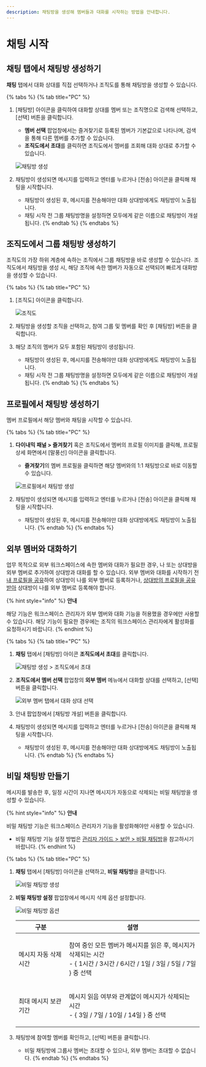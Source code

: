 ```yaml
---
description: 채팅방을 생성해 멤버들과 대화를 시작하는 방법을 안내합니다.
---
```


# 채팅 시작

## 채팅 탭에서 채팅방 생성하기

**채팅** 탭에서 대화 상대를 직접 선택하거나 조직도를 통해 채팅방을 생성할 수 있습니다.

{% tabs %}
{% tab title="PC" %}
1.  \[채팅방] 아이콘을 클릭하여 대화할 상대를 멤버 또는 조직명으로 검색해 선택하고, \[선택] 버튼을 클릭합니다.

    * **멤버 선택** 팝업창에서는 즐겨찾기로 등록된 멤버가 기본값으로 나타나며, 검색을 통해 다른 멤버를 추가할 수 있습니다.
    * **조직도에서 초대**를 클릭하면 조직도에서 멤버를 조회해 대화 상대로 추가할 수 있습니다.

    ![채팅방 생성](https://t1.kakaocdn.net/service\_kep\_docpublish/Figma/\[%EC%82%AC%EC%9A%A9%EC%9E%90%20%EA%B0%80%EC%9D%B4%EB%93%9C]%20Kakao%20Work/PC\_%EC%B1%84%ED%8C%85%EB%B0%A9%20%EC%83%9D%EC%84%B1.png)
2. 채팅방이 생성되면 메시지를 입력하고 엔터를 누르거나 \[전송] 아이콘을 클릭해 채팅을 시작합니다.
   * 채팅방이 생성된 후, 메시지를 전송해야만 대화 상대방에게도 채팅방이 노출됩니다.
   * 채팅 시작 전 그룹 채팅방명을 설정하면 모두에게 같은 이름으로 채팅방이 개설됩니다.
{% endtab %}
{% endtabs %}

## 조직도에서 그룹 채팅방 생성하기

조직도의 가장 하위 계층에 속하는 조직에서 그룹 채팅방을 바로 생성할 수 있습니다. 조직도에서 채팅방을 생성 시, 해당 조직에 속한 멤버가 자동으로 선택되어 빠르게 대화방을 생성할 수 있습니다.

{% tabs %}
{% tab title="PC" %}
1.  \[조직도] 아이콘을 클릭합니다.

    ![조직도](https://t1.kakaocdn.net/service\_kep\_docpublish/Figma/\[%EC%82%AC%EC%9A%A9%EC%9E%90%20%EA%B0%80%EC%9D%B4%EB%93%9C]%20Kakao%20Work/PC\_%EC%A1%B0%EC%A7%81%EB%8F%84.png)
2. 채팅방을 생성할 조직을 선택하고, 참여 그룹 및 멤버를 확인 후 \[채팅방] 버튼을 클릭합니다.
3. 해당 조직의 멤버가 모두 포함된 채팅방이 생성됩니다.
   * 채팅방이 생성된 후, 메시지를 전송해야만 대화 상대방에게도 채팅방이 노출됩니다.
   * 채팅 시작 전 그룹 채팅방명을 설정하면 모두에게 같은 이름으로 채팅방이 개설됩니다.
{% endtab %}
{% endtabs %}

## 프로필에서 채팅방 생성하기

멤버 프로필에서 해당 멤버와 채팅을 시작할 수 있습니다.

{% tabs %}
{% tab title="PC" %}
1.  **다이내믹 패널 > 즐겨찾기** 혹은 조직도에서 멤버의 프로필 이미지를 클릭해, 프로필 상세 화면에서 \[말풍선] 아이콘을 클릭합니다.

    * **즐겨찾기**의 멤버 프로필을 클릭하면 해당 멤버와의 1:1 채팅방으로 바로 이동할 수 있습니다.

    ![프로필에서 채팅방 생성](https://t1.kakaocdn.net/service\_kep\_docpublish/Figma/\[%EC%82%AC%EC%9A%A9%EC%9E%90%20%EA%B0%80%EC%9D%B4%EB%93%9C]%20Kakao%20Work/PC\_%ED%94%84%EB%A1%9C%ED%95%84%EC%97%90%EC%84%9C%20%EC%B1%84%ED%8C%85%EB%B0%A9%20%EC%83%9D%EC%84%B1.png)
2. 채팅방이 생성되면 메시지를 입력하고 엔터를 누르거나 \[전송] 아이콘을 클릭해 채팅을 시작합니다.
   * 채팅방이 생성된 후, 메시지를 전송해야만 대화 상대방에게도 채팅방이 노출됩니다.
{% endtab %}
{% endtabs %}

## 외부 멤버와 대화하기

업무 목적으로 외부 워크스페이스에 속한 멤버와 대화가 필요한 경우, 나 또는 상대방을 외부 멤버로 추가하여 상대방과 대화를 할 수 있습니다. 외부 멤버와 대화를 시작하기 전 [내 프로필을 공유](../profile.md#undefined-5)하여 상대방이 나를 외부 멤버로 등록하거나, [상대방의 프로필을 공유받아](../profile.md#undefined-6) 상대방이 나를 외부 멤버로 등록해야 합니다.

{% hint style="info" %}
**안내**

해당 기능은 워크스페이스 관리자가 외부 멤버와 대화 기능을 허용했을 경우에만 사용할 수 있습니다. 해당 기능이 필요한 경우에는 조직의 워크스페이스 관리자에게 활성화를 요청하시기 바랍니다.
{% endhint %}

{% tabs %}
{% tab title="PC" %}
1.  **채팅** 탭에서 \[채팅방] 아이콘 **조직도에서 초대**를 클릭합니다.

    ![채팅방 생성 > 조직도에서 초대](https://t1.kakaocdn.net/service\_kep\_docpublish/Figma/\[%EC%82%AC%EC%9A%A9%EC%9E%90%20%EA%B0%80%EC%9D%B4%EB%93%9C]%20Kakao%20Work/PC\_%EC%B1%84%ED%8C%85%EB%B0%A9%20%EC%83%9D%EC%84%B1%3E%EC%A1%B0%EC%A7%81%EB%8F%84%EC%97%90%EC%84%9C%20%EC%B4%88%EB%8C%80.png)
2.  **조직도에서 멤버 선택** 팝업창의 **외부 멤버** 메뉴에서 대화할 상대를 선택하고, \[선택] 버튼을 클릭합니다.

    ![외부 멤버 탭에서 대화 상대 선택](https://t1.kakaocdn.net/service\_kep\_docpublish/Figma/\[%EC%82%AC%EC%9A%A9%EC%9E%90%20%EA%B0%80%EC%9D%B4%EB%93%9C]%20Kakao%20Work/PC\_%EC%99%B8%EB%B6%80%20%EB%A9%A4%EB%B2%84%20%ED%83%AD%EC%97%90%EC%84%9C%20%EB%8C%80%ED%99%94%20%EC%83%81%EB%8C%80%20%EC%84%A0%ED%83%9D.png)
3. 안내 팝업창에서 \[채팅방 개설] 버튼을 클릭합니다.
4. 채팅방이 생성되면 메시지를 입력하고 엔터를 누르거나 \[전송] 아이콘을 클릭해 채팅을 시작합니다.
   * 채팅방이 생성된 후, 메시지를 전송해야만 대화 상대방에게도 채팅방이 노출됩니다.
{% endtab %}
{% endtabs %}

## 비밀 채팅방 만들기

메시지를 발송한 후, 일정 시간이 지나면 메시지가 자동으로 삭제되는 비밀 채팅방을 생성할 수 있습니다.

{% hint style="info" %}
**안내**

비밀 채팅방 기능은 워크스페이스 관리자가 기능을 활성화해야만 사용할 수 있습니다.

* 비밀 채팅방 기능 설정 방법은 [관리자 가이드 > 보안 > 비밀 채팅방](../../admin/security/)을 참고하시기 바랍니다.
{% endhint %}

{% tabs %}
{% tab title="PC" %}
1.  **채팅** 탭에서 \[채팅방] 아이콘을 선택하고, **비밀 채팅방**을 클릭합니다.

    ![비밀 채팅방 생성](https://t1.kakaocdn.net/service\_kep\_docpublish/Figma/\[%EC%82%AC%EC%9A%A9%EC%9E%90%20%EA%B0%80%EC%9D%B4%EB%93%9C]%20Kakao%20Work/PC\_%EB%B9%84%EB%B0%80%20%EC%B1%84%ED%8C%85%EB%B0%A9%20%EC%83%9D%EC%84%B1.png)
2.  **비밀 채팅방 설정** 팝업창에서 메시지 삭제 옵션 설정합니다.

    ![비밀 채팅방 옵션](https://t1.kakaocdn.net/service\_kep\_docpublish/Figma/\[%EC%82%AC%EC%9A%A9%EC%9E%90%20%EA%B0%80%EC%9D%B4%EB%93%9C]%20Kakao%20Work/PC\_%EB%B9%84%EB%B0%80%20%EC%B1%84%ED%8C%85%EB%B0%A9%20%EC%98%B5%EC%85%98.png)

    | 구분           | 설명                                                     |
    | ------------ | ------------------------------------------------------ |
    | 메시지 자동 삭제 시간 | <p>참여 중인 모든 멤버가 메시지를 읽은 후, 메시지가 삭제되는 시간<br>- { 1시간 / 3시간 / 6시간 / 1일 / 3일 / 5일 / 7일 } 중 선택</p> |
    | 최대 메시지 보관 기간 | <p>메시지 읽음 여부와 관계없이 메시지가 삭제되는 시간<br>- { 3일 / 7일 / 10일 / 14일 } 중 선택</p>          |
3. 채팅방에 참여할 멤버를 확인하고, \[선택] 버튼을 클릭합니다.
   * 비밀 채팅방에 그룹사 멤버는 초대할 수 있으나, 외부 멤버는 초대할 수 없습니다.
{% endtab %}
{% endtabs %}

